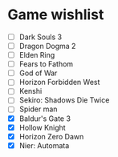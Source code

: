 # Game wishlist

- [ ] Dark Souls 3
- [ ] Dragon Dogma 2
- [ ] Elden Ring
- [ ] Fears to Fathom
- [ ] God of War
- [ ] Horizon Forbidden West
- [ ] Kenshi
- [ ] Sekiro: Shadows Die Twice
- [ ] Spider man
- [x] Baldur's Gate 3
- [x] Hollow Knight
- [x] Horizon Zero Dawn
- [x] Nier: Automata
